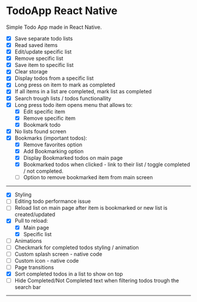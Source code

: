 # TodoApp React Native
Simple Todo App made in React Native.

- [x] Save separate todo lists
- [x] Read saved items
- [x] Edit/update specific list
- [x] Remove specific list
- [x] Save item to specific list
- [x] Clear storage
- [x] Display todos from a specific list
- [x] Long press on item to mark as completed
- [x] If all items in a list are completed, mark list as completed
- [x] Search trough lists / todos functionallity
- [x] Long press todo item opens menu that allows to:
  - [x] Edit specific item
  - [x] Remove specific item
  - [x] Bookmark todo
- [x] No lists found screen
- [x] Bookmarks (important todos): 
  - [x] Remove favorites option
  - [x] Add Bookmarking option
  - [x] Display Bookmarked todos on main page
  - [x] Bookmarked todos when clicked - link to their list / toggle completed / not completed.
  - [ ] Option to remove bookmarked item from main screen
-----------------------------------------
- [x] Styling
- [ ] Editing todo performance issue
- [ ] Reload list on main page after item is bookmarked or new list is created/updated
- [x] Pull to reload:
  - [x] Main page
  - [x] Specific list 
- [ ] Animations
- [ ] Checkmark for completed todos styling / animation
- [ ] Custom splash screen - native code
- [ ] Custom icon - native code
- [ ] Page transitions
- [x] Sort completed todos in a list to show on top
 - [ ] Hide Completed/Not Completed text when filtering todos trough the search bar
-----------------------------------------

